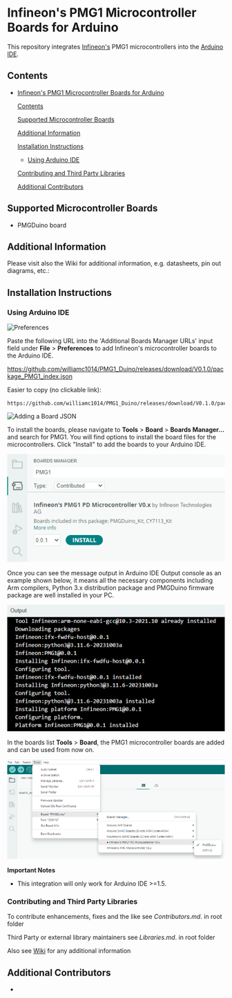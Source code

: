 # Infineon's PMG1 Microcontroller Boards for Arduino

This repository integrates [Infineon's](https://www.infineon.com/) PMG1 microcontrollers into the [Arduino IDE](https://www.arduino.cc/en/main/software).

## Contents

- [Infineon's PMG1 Microcontroller Boards for Arduino](#infineons-pmg1-microcontroller-boards-for-arduino)
  
  [Contents](#contents)
  
  [Supported Microcontroller Boards](#supported-microcontroller-boards)
  
  [Additional Information](#additional-information)
  
  [Installation Instructions](#installation-instructions)
  
  - [Using Arduino IDE](#using-arduino-ide)
  
  [Contributing and Third Party Libraries](#contributing-and-third-party-libraries)
  
  [Additional Contributors](#additional-contributors)

## Supported Microcontroller Boards

* PMGDuino board

## Additional Information

Please visit also the Wiki for additional information, e.g. datasheets, pin out diagrams, etc.:

## Installation Instructions

### Using Arduino IDE

![Preferences](https://raw.githubusercontent.com/infineon/assets/master/Pictures/Preferences.png)

Paste the following URL into the 'Additional Boards Manager URLs' input field under **File** > **Preferences** to add Infineon's microcontroller boards to the Arduino IDE.

https://github.com/williamc1014/PMG1_Duino/releases/download/V0.1.0/package_PMG1_index.json

Easier to copy (no clickable link):

```
https://github.com/williamc1014/PMG1_Duino/releases/download/V0.1.0/package_PMG1_index.json
```

![Adding a Board JSON](https://raw.githubusercontent.com/infineon/assets/master/Pictures/Preferences_JSON.png)

To install the boards, please navigate to **Tools** > **Board** > **Boards Manager...** and search for PMG1. You will find options to install the board files for the microcontrollers. Click "Install" to add the boards to your Arduino IDE.

![](img/board-manager-pmg1_s3-search.png)

Once you can see the message output in Arduino IDE Output console as an example shown below, it means all the necessary components including Arm compilers, Python 3.x distribution package and PMGDuino firmware package are well installed in your PC.

![](img/PMGDuino_installation_success_msg.png)

In the boards list **Tools** > **Board**, the PMG1 microcontroller boards are added and can be used from now on.

![](img/board-select-pmg1_s3.png)

**Important Notes**

* This integration will only work for Arduino IDE >=1.5.

#### 

### Contributing and Third Party Libraries

To contribute enhancements, fixes and the like see *Contributors.md*. in root folder

Third Party or external library maintainers see *Libraries.md*. in root folder

Also see [Wiki](https://github.com/williamc1014/PMGDuino/wiki) for any additional information

## Additional Contributors

* 
